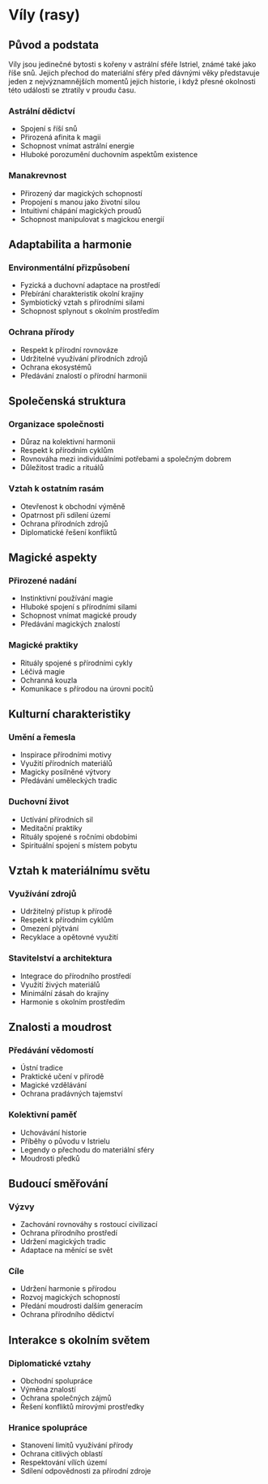 # Víly (rasy)

## Původ a podstata
Víly jsou jedinečné bytosti s kořeny v astrální sféře Istriel, známé také jako říše snů. Jejich přechod do materiální sféry před dávnými věky představuje jeden z nejvýznamnějších momentů jejich historie, i když přesné okolnosti této události se ztratily v proudu času.

### Astrální dědictví
- Spojení s říší snů
- Přirozená afinita k magii
- Schopnost vnímat astrální energie
- Hluboké porozumění duchovním aspektům existence

### Manakrevnost
- Přirozený dar magických schopností
- Propojení s manou jako životní silou
- Intuitivní chápání magických proudů
- Schopnost manipulovat s magickou energií

## Adaptabilita a harmonie

### Environmentální přizpůsobení
- Fyzická a duchovní adaptace na prostředí
- Přebírání charakteristik okolní krajiny
- Symbiotický vztah s přírodními silami
- Schopnost splynout s okolním prostředím

### Ochrana přírody
- Respekt k přírodní rovnováze
- Udržitelné využívání přírodních zdrojů
- Ochrana ekosystémů
- Předávání znalostí o přírodní harmonii

## Společenská struktura

### Organizace společnosti
- Důraz na kolektivní harmonii
- Respekt k přírodním cyklům
- Rovnováha mezi individuálními potřebami a společným dobrem
- Důležitost tradic a rituálů

### Vztah k ostatním rasám
- Otevřenost k obchodní výměně
- Opatrnost při sdílení území
- Ochrana přírodních zdrojů
- Diplomatické řešení konfliktů

## Magické aspekty

### Přirozené nadání
- Instinktivní používání magie
- Hluboké spojení s přírodními silami
- Schopnost vnímat magické proudy
- Předávání magických znalostí

### Magické praktiky
- Rituály spojené s přírodními cykly
- Léčivá magie
- Ochranná kouzla
- Komunikace s přírodou na úrovni pocitů

## Kulturní charakteristiky

### Umění a řemesla
- Inspirace přírodními motivy
- Využití přírodních materiálů
- Magicky posilněné výtvory
- Předávání uměleckých tradic

### Duchovní život
- Uctívání přírodních sil
- Meditační praktiky
- Rituály spojené s ročními obdobími
- Spirituální spojení s místem pobytu

## Vztah k materiálnímu světu

### Využívání zdrojů
- Udržitelný přístup k přírodě
- Respekt k přírodním cyklům
- Omezení plýtvání
- Recyklace a opětovné využití

### Stavitelství a architektura
- Integrace do přírodního prostředí
- Využití živých materiálů
- Minimální zásah do krajiny
- Harmonie s okolním prostředím

## Znalosti a moudrost

### Předávání vědomostí
- Ústní tradice
- Praktické učení v přírodě
- Magické vzdělávání
- Ochrana pradávných tajemství

### Kolektivní paměť
- Uchovávání historie
- Příběhy o původu v Istrielu
- Legendy o přechodu do materiální sféry
- Moudrosti předků

## Budoucí směřování

### Výzvy
- Zachování rovnováhy s rostoucí civilizací
- Ochrana přírodního prostředí
- Udržení magických tradic
- Adaptace na měnící se svět

### Cíle
- Udržení harmonie s přírodou
- Rozvoj magických schopností
- Předání moudrosti dalším generacím
- Ochrana přírodního dědictví

## Interakce s okolním světem

### Diplomatické vztahy
- Obchodní spolupráce
- Výměna znalostí
- Ochrana společných zájmů
- Řešení konfliktů mírovými prostředky

### Hranice spolupráce
- Stanovení limitů využívání přírody
- Ochrana citlivých oblastí
- Respektování vílích území
- Sdílení odpovědnosti za přírodní zdroje